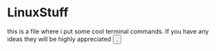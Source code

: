 # LinuxStuff
this is a file where i put some cool terminal commands. If you have any ideas they will be highly appreciated
<button>.</button>
